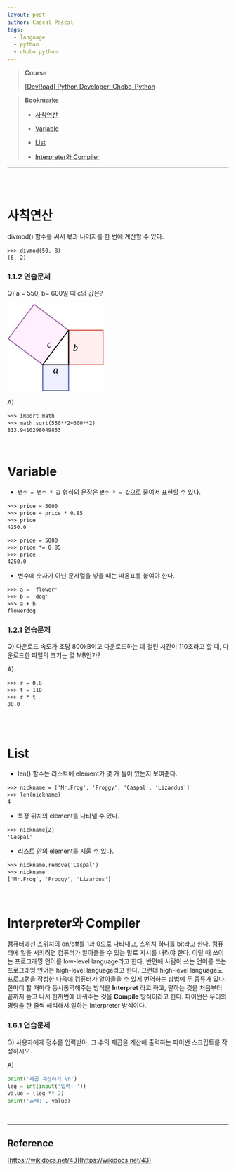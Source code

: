 ```yaml
---
layout: post
author: Cascal Pascal
tags:
  - language
  - python
  - chobo python
---
```


>**Course**
>
>[[DevRoad] Python Developer: Chobo-Python](https://cascalpascal.github.io/devroad-python-developer)

>**Bookmarks**
>
>- [사칙연산](#사칙연산)
>
>- [Variable](#variable)
>
>- [List](#list)
>
>- [Interpreter와 Compiler](#interpreter와-compiler)

---

<br/><br/>


# 사칙연산

divmod() 함수를 써서 몫과 나머지를 한 번에 계산할 수 있다.

```
>>> divmod(50, 8)
(6, 2)
```

### 1.1.2 연습문제

Q) a = 550, b= 600일 때 c의 값은?

![python-1-1-2-exercise](https://github.com/cascalpascal/cascalpascal.github.io/blob/master/assets/images/favicon/Pasted%20image%2020240312230104.png?raw=true)

A)

```
>>> import math
>>> math.sqrt(550**2+600**2)
813.9410298049853
```

<br>

# Variable

- ```변수 = 변수 * 값``` 형식의 문장은 ```변수 * = 값```으로 줄여서 표현할 수 있다.
  
```
>>> price = 5000
>>> price = price * 0.85
>>> price
4250.0
```

```
>>> price = 5000
>>> price *= 0.85
>>> price
4250.0
```

- 변수에 숫자가 아닌 문자열을 넣을 때는 따옴표를 붙여야 한다.

```
>>> a = 'flower'
>>> b = 'dog'
>>> a + b
flowerdog
```

### 1.2.1 연습문제

Q) 다운로드 속도가 초당 800kB이고 다운로드하는 데 걸린 시간이 110초라고 할 때, 다운로드한 파일의 크기는 몇 MB인가?

A)

```
>>> r = 0.8
>>> t = 110
>>> r * t
88.0
```


<br/><br/>


# List

- len() 함수는 리스트에 element가 몇 개 들어 있는지 보여준다.
  
```
>>> nickname = ['Mr.Frog', 'Froggy', 'Caspal', 'Lizardus']
>>> len(nickname)
4
```

- 특정 위치의 element를 나타낼 수 있다.

```
>>> nickname[2]
'Caspal'
```

- 리스트 안의 element를 지울 수 있다.

```
>>> nickname.remove('Caspal')
>>> nickname
['Mr.Frog', 'Froggy', 'Lizardus']
```

<br>

# Interpreter와 Compiler

컴퓨터에선 스위치의 on/off를 1과 0으로 나타내고, 스위치 하나를 bit라고 한다. 컴퓨터에 일을 시키려면 컴퓨터가 알아들을 수 있는 말로 지시를 내려야 한다. 이럴 때 쓰이는 프로그래밍 언어를 low-level language라고 한다. 반면에 사람이 쓰는 언어를 쓰는 프로그래밍 언어는 high-level language라고 한다. 그런데 high-level language도 프로그램을 작성한 다음에 컴퓨터가 알아들을 수 있게 번역하는 방법에 두 종류가 있다. 한마디 할 때마다 동시통역해주는 방식을 **Interpret** 라고 하고, 말하는 것을 처음부터 끝까지 듣고 나서 한꺼번에 바꿔주는 것을 **Compile** 방식이라고 한다. 파이썬은 우리의 명령을 한 줄씩 해석해서 일하는 Interpreter 방식이다.

### 1.6.1 연습문제

Q) 사용자에게 정수를 입력받아, 그 수의 제곱을 계산해 출력하는 파이썬 스크립트를 작성하시오.

A)

```python
print('제곱 계산하기 \n')  
leg = int(input('입력: '))  
value = (leg ** 2)  
print('출력:', value)
```


<br>


---

## Reference

[https://wikidocs.net/43](https://wikidocs.net/43)
